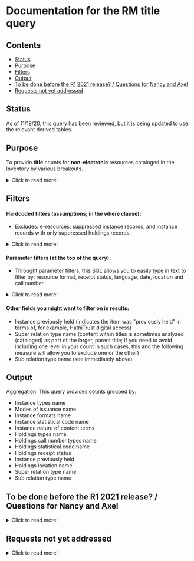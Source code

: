 # Documentation for the RM title query

## Contents
* [Status](https://github.com/LM-15/falltest/blob/main/README.md#status)
* [Purpose](https://github.com/LM-15/falltest/blob/main/README.md#purpose)
* [Filters](https://github.com/LM-15/falltest/blob/main/README.md#filters)
* [Output](https://github.com/LM-15/falltest/blob/main/README.md#output)
* [To be done before the R1 2021 release? / Questions for Nancy and Axel](https://github.com/LM-15/falltest/blob/main/README.md#to-be-done-before-the-r1-2021-release--questions-for-nancy-and-axel) 
* [Requests not yet addressed](https://github.com/LM-15/falltest/blob/main/README.md#requests-not-yet-addressed) 


## Status
As of 11/18/20, this query has been reviewed, but it is being updated to use the relevant derived tables.

## Purpose
To provide **title** counts for **non-electronic** resources cataloged in the Inventory by various breakouts.  

<details>
  <summary>Click to read more!</summary>
  
  * Provides unique title counts (i.e., only one count if more than one copy/subscription).  
  * Modify this query to suit your local needs. This query was built to include many of the measures commonly used to get overall title counts, such as those that record bibliographic format and library location information. Some parameter filters are available.  We also try to spell out which assumptions are made, some of which individual institutions may need to adjust. 
  * Queries to count e-resources (whether tracked through the ERM or the Inventory) are available separately. Each reporter must know where their institution’s various resources are tracked and should find the needed reports as appropriate, adding together counts if needed, and avoiding any duplication if possible.
  * Note that it is generally assumed that if you need a holdings count as of a certain date, you take it on that date; while you may be able to use processing dates to exclude resources newly added after a certain date, you cannot get back titles that were withdrawn or transferred.
  * Local and national definitions can be updated from year to year; be sure to review for needed changes.
  </details>
  
  ## Filters
  
  #### Hardcoded filters (assumptions; in the where clause):
* Excludes: e-resources; suppressed instance records, and instance records with only suppressed holdings records.  

<details>
  <summary>Click to read more!</summary>
  
  * Each instance has a holdings record.  Each holdings record has a permanent location.
  * Excludes suppressed instance records (instance discovery suppress value is “true”)
  * [When this field becomes available:] Excludes instance records that do not have at least one unsuppressed holdings record (all holdings discovery suppress values are “true”)
  * This query is intended to exclude e-resources. It excludes instance records with instance format names of “computer – online resource” or “ISNULL,”  and excludes instance records with holdings library names of “Online” or “ISNULL.” These values many need to be updated for your local needs.
  </details>
  
#### Parameter filters (at the top of the query):

* Throught parameter filters, this SQL allows you to easily type in text to filter by: resource format, receipt status, language, date, location and call number.  

<details>
  <summary>Click to read more!</summary>
  
  * Instance statuses:
    * Instance statuses name (you can use this paramter to include only those titles cataloged and made ready for use; for many institutions, this would be "cataloged" and "batchloaded"; note that if your institution sets an instance status of, e.g., "pda unpurchased" you can exclude unpurchased patron driven acquisitions items if needed) (query allows up to two selected simultaneously)
  * Resource format: (Reporters need to know how their institution's records format information locally; it may use one of more of these commonly used fields, but not all of them.)
    * Instance types name (e.g., text, video, computer dataset, etc.)  (query allows up to three selected simultaneously)
    * Instance formats name (e.g., video – videocassette, unmediated – sheet, microform – microfilm roll, etc.)  (query allows up to three selected simultaneously)
    * Instance nature of content terms (e.g., autobiography, journal, newspaper, research report, etc.)
    * Instance statistical code name
    * Holdings statistical code name
    * Inventory modes of issuance name (e.g., serial, integrating resource, single unit, unspecified, etc.)
    * Holdings types name (e.g., physical, electronic, serial, mutli-part monograph, etc.)
* Receipt status:
  * Holdings receipt status (e.g., not currently received)
* Language:
  * Languages (will include a value for each language used; if more than one language, the first is the primary language if there is one; use %% as wildcards; use, e.g., "%%eng%%" to get all titles that are fully or partially in english.)
* Date:
  * Cataloged date (allows you to specify start and end date)
* Location: (where housed) (institutions with a shared consortial database may need to filter with their institutional location information to verify ownership (i.e., presence of instance record alone not enough))
  * Holdings permanent location id (typically the lowest level in the location hierarchy -- the specific location within a library)
  * Holdings location name
  * Holdings campus name
  * Holdings institution name
* Call number:
  * Holdings call number types name (e.g., LC, NLM, Dewey Decimal, etc.)
  * Holdings call number (note that the call number field is a text string only (no breakouts); you may want to use truncation symbols as suggested in the filter to get at call number ranges)
  </details>
  
  #### Other fields you might want to filter on in results:
    * Instance previously held  (indicates the item was "previously held" in terms of, for example, HathiTrust digital access)
    * Super relation type name  (content within titles is sometimes analyzed (cataloged) as part of the larger, parent title; if you need to avoid including one level in your count in such cases, this and the following measure will allow you to exclude one or the other)
    * Sub relation type name (see immediately above)

## Output
Aggregation: This query provides counts grouped by:
* Instance types name
* Modes of issuance name
* Instance formats name
* Instance statistical code name
* Instance nature of content terms
* Holdings types name
* Holdings call number types name
* Holdings statistical code name
* Holdings receipt status
* Instance previously held
* Holdings location name
* Super relation type name  
* Sub relation type name

## To be done before the R1 2021 release? / Questions for Nancy and Axel
<details>
  <summary>Click to read more!</summary>
  
* In the WHERE clause, update the comment from "-- filter all virtual titles (surely need more virtual indicators)" to "-- filter all virtual titles (update values as needed)."
* Add "language" from the instance JSON data. I assume it would have a parameter filter? There is more than one value if there is more than one language. If more than one language, the first is the primary language if there is one.  We would indicate to use truncation right?  Guess we would advise using, e.g., "%%eng%%", because there is not always a primary language? I don't think the source record would make it any clearer: https://www.loc.gov/marc/bibliographic/bd041.html   https://www.loc.gov/marc/bibliographic/bd008a.html 
* Add two paramater filters for instance statuses name with "Cataloged" and "Batchloaded" as examples, and remove this from the WHERE clause hardcoded filters, including the comment used because of a lack of test data.  See note above in parameters section. 
* Please remove dateofpublication from the query's MAIN TABLES WITH NEEDED COLUMNS SECTION, as it is in the query's STILL IN PROGRESS SECTION.  We will note: At this point in time, we are not bringing in the instance dataofpublication because it is not in standardized form; institutions may want to consider bringing it in if they set up parsing options to suit their needs. Will likely add date one and date two data from the source record when available (MARC  008 (places 7-10 for date 1, and 11-14 for date 2)).  260 https://www.loc.gov/marc/bibliographic/bd260.html
LINDA TO ASK LAURA IF THIS IS STILL CORRECT: * Super relation type name / Sub relation type name: (content within titles is sometimes analyzed (cataloged) as part of the larger, parent title; if you need to avoid including one level in your count in such cases, this and the following measure will allow you to exclude one or the other.
* NANCY WILL LOOK AT WHEN QUERY REDONE: Do I have the output correct?
* LINDA WILL ASK LAURA IF MANY PEOPLE WILL USE: Do we want to add the holdings acquistion method ("purchased" is example in the folio-snapshot; MM document lists things like "gift", "deposit", "membership", "cooperative or consortial purchase", "lease" etc.) to identify items recieved as gifts, or is that measure too unreliable?  MM list: https://docs.google.com/spreadsheets/d/1RCZyXUA5rK47wZqfFPbiRM0xnw8WnMCcmlttT7B3VlI/edit#gid=139536469
* LINDA WILL ASK LAURA IF MANY PEOPLE WILL USE: Do we want to add inventory statistical code types?  Chicago uses?
* LINDA WILL ASK LAURA ABOUT THIS; FOR PRINT ITEMS, THE MM FILE SAYS THE primary use case is to support rights to Hathi Trust content.  DOES THIS MEAN SPECIFICALLY THAT WE DIGITIZED IT AND THEREFORE HAVE ACCESS RIGHTS? OR SOMETHING ELSE ALTOGETHER?  AXEL SUGGESTED SERIES? 
  </details>
  
## Requests not yet addressed
<details>
  <summary>Click to read more!</summary>
  
  See this page for additional information recorded by the Resource Management reporters: https://wiki.folio.org/x/OA8uAg 
  * Counting separately multiple formats cataloged on the same instance record (maybe by unique instances and unique holdings formats?)
  * Information tracked possibly through holdings records notes?: precious bindings, copy notes, dedications, inscriptions, left by decedents? IF DID WOULD HAVE TO BE FILTER WITH TRUNCATION VERY INSTITUTIONAL SPECIFIC ON HOW TO NOTE. DIFFERENT FIELDS MAY BE USED.
  * When fields available?:
    * When the holdings discover suppress field becomes available, add it to the WHERE hardcoded filters and update the query commenting.
    * country of publication (source record)
    * date of publication (At this point in time, we are not bringing in the instance dataofpublication because it is not in standardized form; institutions may want to consider bringing it in if they set up parsing options to suit their needs. Will likely add date one and date two data from the source record when available (MARC  008 (places 7-10 for date 1, and 11-14 for date 2)).  260 https://www.loc.gov/marc/bibliographic/bd260.html)
    * geographic area code (source record)
    * is open access (source record?)
    * withdrawn in timeframe (instance supresssed with status update date in timeframe??)
    * transferred within the institution in a time period
    * has retention requirements / is an obligatory copy (have retention policy field on holdings?)
    * is government document
    * acquired as part of a project
    * identifying records for collections like CRL if in catalog, so can be excluded for national reporting
  </details>
